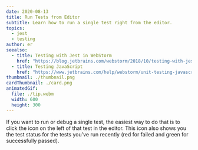 ```yaml
---
date: 2020-08-13
title: Run Tests from Editor
subtitle: Learn how to run a single test right from the editor.
topics:
  - jest
  - testing
author: er
seealso:
  - title: Testing with Jest in WebStorm
    href: "https://blog.jetbrains.com/webstorm/2018/10/testing-with-jest-in-webstorm"
  - title: Testing JavaScript
    href: "https://www.jetbrains.com/help/webstorm/unit-testing-javascript.html"
thumbnail: ./thumbnail.png
cardThumbnail: ./card.png
animatedGif:
  file: ./tip.webm
  width: 600
  height: 300
---
```


If you want to run or debug a single test, the easiest way to do that is to click the icon on the left of that test in the editor. This icon also shows you the test status for the tests you’ve run recently (red for failed and green for successfully passed).
